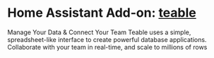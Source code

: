 # Home Assistant Add-on: [teable](https://teable.io)

Manage Your Data & Connect Your Team
Teable uses a simple, spreadsheet-like interface to create powerful database applications. Collaborate with your team in real-time, and scale to millions of rows
